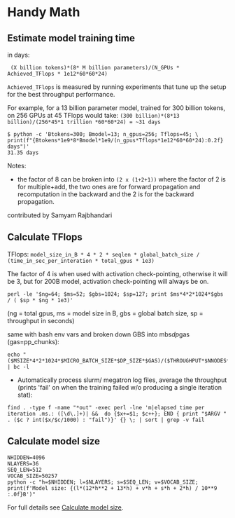# Handy Math


## Estimate model training time

in days:
```
 (X billion tokens)*(8* M billion parameters)/(N_GPUs * Achieved_TFlops * 1e12*60*60*24)
```

`Achieved_TFlops` is measured by running experiments that tune up the setup for the best throughput performance.

For example, for a 13 billion parameter model, trained for 300 billion tokens, on 256 GPUs at 45 TFlops would take: `(300 billion)*(8*13 billion)/(256*45*1 trillion *60*60*24) = ~31 days`

```
$ python -c 'Btokens=300; Bmodel=13; n_gpus=256; Tflops=45; \
print(f"{Btokens*1e9*8*Bmodel*1e9/(n_gpus*Tflops*1e12*60*60*24):0.2f} days")'
31.35 days
```

Notes:

- the factor of 8 can be broken into `(2 x (1+2+1))` where the factor of 2 is for multiple+add, the two ones are for forward propagation and recomputation in the backward and the 2 is for the backward propagation.

contributed by Samyam Rajbhandari


## Calculate TFlops


TFlops: `model_size_in_B * 4 * 2 * seqlen * global_batch_size / (time_in_sec_per_interation * total_gpus * 1e3)`

The factor of 4 is when used with activation check-pointing,
otherwise it will be 3, but for 200B model, activation check-pointing will always be on.

```
perl -le '$ng=64; $ms=52; $gbs=1024; $sp=127; print $ms*4*2*1024*$gbs / ( $sp * $ng * 1e3)'
```
(ng = total gpus, ms = model size in B, gbs = global batch size, sp = throughput in seconds)

same with bash env vars and broken down GBS into mbs*dp*gas (gas=pp_chunks):
```
echo "($MSIZE*4*2*1024*$MICRO_BATCH_SIZE*$DP_SIZE*$GAS)/($THROUGHPUT*$NNODES*4*1000)" | bc -l
```

- Automatically process slurm/ megatron log files, average the throughput (prints 'fail' on when the training failed w/o producing a single iteration stat):
```
find . -type f -name "*out" -exec perl -lne 'm|elapsed time per iteration .ms.: ([\d\.]+)| &&  do {$x+=$1; $c++}; END { print "$ARGV " . ($c ? int($x/$c/1000) : "fail")}' {} \; | sort | grep -v fail
```

## Calculate model size

```
NHIDDEN=4096
NLAYERS=36
SEQ_LEN=512
VOCAB_SIZE=50257
python -c "h=$NHIDDEN; l=$NLAYERS; s=$SEQ_LEN; v=$VOCAB_SIZE; print(f'Model size: {(l*(12*h**2 + 13*h) + v*h + s*h + 2*h) / 10**9 :.0f}B')"
```



For full details see [Calculate model size](../experiments/gpt2-utils.md).
